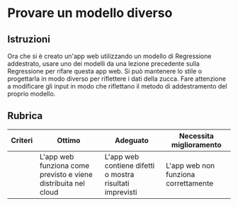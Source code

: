 # Provare un modello diverso

## Istruzioni

Ora che si è creato un'app web utilizzando un modello di Regressione addestrato, usare uno dei modelli da una lezione precedente sulla Regressione per rifare questa app web. Si può mantenere lo stile o progettarla in modo diverso per riflettere i dati della zucca. Fare attenzione a modificare gli input in modo che riflettano il metodo di addestramento del proprio modello.

## Rubrica

| Criteri | Ottimo | Adeguato | Necessita miglioramento |
| -------------------------- | --------------------------------------------------------- | --------------------------------------------------------- | -------------------------------------- |
| | L'app web funziona come previsto e viene distribuita nel cloud | L'app web contiene difetti o mostra risultati imprevisti | L'app web non funziona correttamente |
